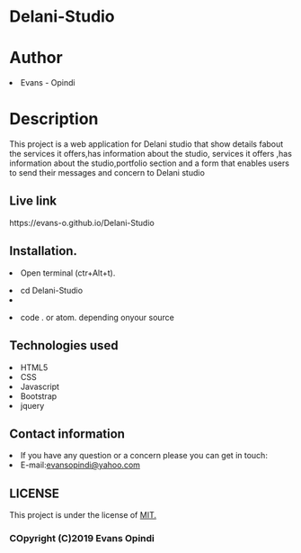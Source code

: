 <h1>Delani-Studio</h1>
<h1>Author</h1>
<li>Evans - Opindi</li>
<h1>Description</h1>
<p>This project is a web application for Delani studio that show details fabout the services it offers,has information about the studio,
services it offers ,has information about the studio,portfolio section and a form that enables users to send their messages and concern 
to Delani studio</p>
<h2>Live link</h2>
https://evans-o.github.io/Delani-Studio
<h2>Installation.</h2>
<p><li>Open terminal (ctr+Alt+t).</li><p>
<p><li>cd Delani-Studio<li></p>
<p><li>code . or atom. depending onyour source</li></p>
<h2>Technologies used</h2>
<li> HTML5</li>
<li>CSS</li>
<li>Javascript</li>
<li>Bootstrap</li>
<li>jquery</li>
<h2>Contact information</h2>
<li>If you have any question or a concern please you can get in touch:
<li>E-mail:<a href="https://webmail.au.syrahost.com/">evansopindi@yahoo.com</a></li>
<h2>LICENSE</h2>
<p>This project is under the license of <a href=https://opensource.org/licenses/MIT>MIT.</a></p>
  <h3>COpyright (C)2019 Evans Opindi</h3>

